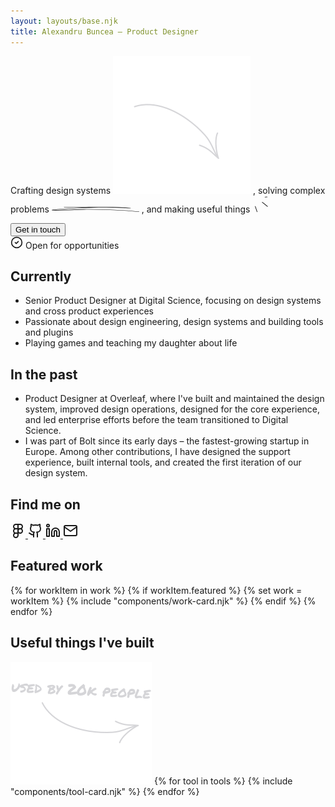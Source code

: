 ```yaml
---
layout: layouts/base.njk
title: Alexandru Buncea — Product Designer
---
```


<div class="mt-16 flex flex-col gap-4">
  <p class="text-primary xs:text-3xl text-2xl font-medium">
    <span class="whitespace-nowrap">Crafting 
      <span class="text-accent relative">design systems
        <img src="/drawings/Arrow-new.svg" class="fill-ui-decoration xs:left-3 absolute -top-19 -left-2">
      </span>
    </span>, 
    <span class="whitespace-nowrap">solving 
      <span class="text-accent relative">complex problems
        <svg class="fill-ui-decoration xs:top-8 xs:left-12 absolute top-7 left-8 -z-10" width="140" height="9" viewBox="0 0 140 9" xmlns="http://www.w3.org/2000/svg">
          <path fill-rule="evenodd" clip-rule="evenodd" d="M59.4595 0.768229C52.8823 1.03149 46.3823 1.3552 40.0437 1.7091C31.0707 2.20974 22.1012 2.72764 13.1858 3.54765C10.3794 3.80659 7.52948 3.97059 4.74064 4.29427C2.98999 4.49712 0.668656 4.78624 0.364011 4.84666C0.204669 4.88119 0.135153 4.93302 0.112691 4.95029C-0.0452472 5.07113 -0.0164293 5.18761 0.072718 5.27824C0.108517 5.31708 0.199043 5.41207 0.45034 5.42502C17.2564 6.30976 34.4414 4.58343 51.2678 4.40217C80.4478 4.09143 110.512 5.32576 139.46 8.01883C139.713 8.04041 139.959 7.93248 139.994 7.7728C140.036 7.61743 139.854 7.46637 139.601 7.44479C110.603 4.7474 80.4899 3.50876 51.2538 3.82381C35.5723 3.99213 19.5812 5.50701 3.87795 4.98911C4.23875 4.94596 4.59255 4.90278 4.91544 4.86394C7.69305 4.54025 10.531 4.38058 13.3262 4.12163C22.2227 3.30162 31.1739 2.78373 40.135 2.28741C51.2538 1.66593 62.857 1.13076 74.5514 0.880444C78.735 0.919287 82.9046 0.958146 87.0741 1.00562C96.0941 1.1092 105.156 1.41131 114.155 1.817C116.865 1.94216 119.574 2.07162 122.284 2.18383C123.182 2.22267 125.499 2.33487 125.822 2.32623C126.222 2.3176 126.299 2.11046 126.306 2.07594C126.327 1.99825 126.313 1.89035 126.116 1.79972C126.095 1.78677 125.969 1.74358 125.688 1.71769C109.326 0.189888 91.8544 -0.0647057 74.5655 0.302139C56.3289 0.142454 38.0221 0.073369 19.8318 0C19.5714 0 19.3587 0.129494 19.3566 0.289179C19.3552 0.448864 19.5651 0.578362 19.8255 0.582678C32.9968 0.634468 46.2349 0.686228 59.4595 0.768229Z"></path>
        </svg>
      </span>
    </span>, 
    <span class="whitespace-nowrap">and making 
      <span class="text-accent">useful 
        <span class="relative">things 
          <svg class="fill-ui-decoration xs:top-5 absolute top-4 -right-5" width="31" height="27" viewBox="0 0 31 27" xmlns="http://www.w3.org/2000/svg">
            <path fill-rule="evenodd" clip-rule="evenodd" d="M20.1878 1.92757C21.3184 1.85206 22.4362 1.76744 23.5685 1.72492C23.812 1.71488 24.0157 1.90323 24.0249 2.14523C24.0349 2.38879 23.8451 2.59332 23.6031 2.60253C22.4771 2.64567 21.3688 2.72928 20.246 2.80459C20.0034 2.8201 19.7942 2.6366 19.778 2.39635C19.7625 2.15372 19.9452 1.94309 20.1878 1.92757Z"></path>
            <path fill-rule="evenodd" clip-rule="evenodd" d="M16.0597 10.3407C18.9114 12.506 21.6519 14.814 24.4555 17.0387C24.6457 17.1904 24.677 17.4665 24.5268 17.6559C24.3751 17.8461 24.0999 17.8789 23.9081 17.728C21.1101 15.5063 18.3752 13.2013 15.5284 11.0414C15.3343 10.8937 15.2975 10.6186 15.4437 10.4254C15.5914 10.2313 15.8665 10.1946 16.0597 10.3407Z"></path>
            <path fill-rule="evenodd" clip-rule="evenodd" d="M5.08252 17.1332C6.06185 19.9973 6.96254 22.8933 7.97383 25.7465C8.05348 25.9749 7.93394 26.2256 7.70633 26.3068C7.47716 26.3888 7.22564 26.2677 7.14444 26.0401C6.13305 23.1831 5.2307 20.284 4.25128 17.4159C4.17318 17.1866 4.29508 16.9366 4.52435 16.8585C4.75517 16.7796 5.0036 16.9024 5.08252 17.1332Z"></path>
          </svg>
        </span>
      </span>
    </span>
  </p>
  
  <div class="flex flex-row gap-6 py-4">
    <button class="before:block: before:rounded-lg before:absolute before:top-0 before:bottom-0 before:right-0 before:left-0 inline-flex gap-3 relative items-center justify-center whitespace-nowrap rounded-lg text-base font-medium ring-offset-white disabled:pointer-events-none disabled:bg-neutral-100 disabled:text-neutral-500 disabled:shadow-none active:transform active:scale-[99%] active:transition-transform active:duration-75 active:ease-in-out hover:cursor-pointer w-fit hover:before:bg-special-state-hover-inverse bg-button-primary text-white shadow-button-primary-rest active:shadow-none h-10 px-3 min-w-9" data-tally-open="mJW1x4" data-tally-layout="modal">
      Get in touch
    </button>
    <div class="align-center flex items-center gap-1 rounded-full p-2 text-sm font-medium text-green-800">
      <svg xmlns="http://www.w3.org/2000/svg" width="20" height="20" viewBox="0 0 24 24" fill="none" stroke="currentColor" stroke-width="2" stroke-linecap="round" stroke-linejoin="round" class="lucide lucide-circle-check">
        <circle cx="12" cy="12" r="10"></circle>
        <path d="m9 12 2 2 4-4"></path>
      </svg>
      Open for opportunities
    </div>
  </div>
</div>

<!-- Bio sections -->
<section class="flex flex-col gap-4">
  <div class="flex max-w-[560px] flex-col gap-1">
    <h2 class="text-accent font-mono text-sm font-medium">Currently</h2>
    <div class="prose text-primary font-sans text-base font-medium">
      <ul>
        <li>Senior Product Designer at Digital Science, focusing on design systems and cross product experiences</li>
        <li>Passionate about design engineering, design systems and building tools and plugins</li>
        <li>Playing games and teaching my daughter about life</li>
      </ul>
    </div>
  </div>
  
  <div class="flex max-w-[560px] flex-col gap-1">
    <h2 class="text-accent font-mono text-sm font-medium">In the past</h2>
    <div class="prose text-primary font-sans text-base font-medium">
      <ul>
        <li>Product Designer at Overleaf, where I've built and maintained the design system, improved design operations, designed for the core experience, and led enterprise efforts before the team transitioned to Digital Science.</li>
        <li>I was part of Bolt since its early days – the fastest-growing startup in Europe. Among other contributions, I have designed the support experience, built internal tools, and created the first iteration of our design system.</li>
      </ul>
    </div>
  </div>
  
  <div class="flex flex-col gap-2">
    <h2 class="text-accent font-mono text-sm font-medium">Find me on</h2>
    <div class="text-primary flex flex-row gap-4">
      <a class="hover:text-accent" title="Figma" target="_blank" href="{{ site.author.figma }}">
        <svg xmlns="http://www.w3.org/2000/svg" width="24" height="24" viewBox="0 0 24 24" fill="none" stroke="currentColor" stroke-width="2" stroke-linecap="round" stroke-linejoin="round" class="lucide lucide-figma">
          <path d="M5 5.5A3.5 3.5 0 0 1 8.5 2H12v7H8.5A3.5 3.5 0 0 1 5 5.5z"></path>
          <path d="M12 2h3.5a3.5 3.5 0 1 1 0 7H12V2z"></path>
          <path d="M12 12.5a3.5 3.5 0 1 1 7 0 3.5 3.5 0 1 1-7 0z"></path>
          <path d="M5 19.5A3.5 3.5 0 0 1 8.5 16H12v3.5a3.5 3.5 0 1 1-7 0z"></path>
          <path d="M5 12.5A3.5 3.5 0 0 1 8.5 9H12v7H8.5A3.5 3.5 0 0 1 5 12.5z"></path>
        </svg>
      </a>
      <a class="hover:text-accent" title="Github" target="_blank" href="{{ site.author.github }}">
        <svg xmlns="http://www.w3.org/2000/svg" width="24" height="24" viewBox="0 0 24 24" fill="none" stroke="currentColor" stroke-width="2" stroke-linecap="round" stroke-linejoin="round" class="lucide lucide-github">
          <path d="M15 22v-4a4.8 4.8 0 0 0-1-3.5c3 0 6-2 6-5.5.08-1.25-.27-2.48-1-3.5.28-1.15.28-2.35 0-3.5 0 0-1 0-3 1.5-2.64-.5-5.36-.5-8 0C6 2 5 2 5 2c-.3 1.15-.3 2.35 0 3.5A5.403 5.403 0 0 0 4 9c0 3.5 3 5.5 6 5.5-.39.49-.68 1.05-.85 1.65-.17.6-.22 1.23-.15 1.85v4"></path>
          <path d="M9 18c-4.51 2-5-2-7-2"></path>
        </svg>
      </a>
      <a class="hover:text-accent" title="LinkedIn" target="_blank" href="{{ site.author.linkedin }}">
        <svg xmlns="http://www.w3.org/2000/svg" width="24" height="24" viewBox="0 0 24 24" fill="none" stroke="currentColor" stroke-width="2" stroke-linecap="round" stroke-linejoin="round" class="lucide lucide-linkedin">
          <path d="M16 8a6 6 0 0 1 6 6v7h-4v-7a2 2 0 0 0-2-2 2 2 0 0 0-2 2v7h-4v-7a6 6 0 0 1 6-6z"></path>
          <rect width="4" height="12" x="2" y="9"></rect>
          <circle cx="4" cy="4" r="2"></circle>
        </svg>
      </a>
      <a class="hover:text-accent" title="Email" target="_blank" href="mailto:{{ site.author.email }}">
        <svg xmlns="http://www.w3.org/2000/svg" width="24" height="24" viewBox="0 0 24 24" fill="none" stroke="currentColor" stroke-width="2" stroke-linecap="round" stroke-linejoin="round" class="lucide lucide-mail">
          <path d="M4 4h16c1.1 0 2 .9 2 2v12c0 1.1-.9 2-2 2H4c-1.1 0-2-.9-2-2V6c0-1.1.9-2 2-2z"></path>
          <polyline points="22,6 12,13 2,6"></polyline>
        </svg>
      </a>
    </div>
  </div>
</section>

<!-- Featured Work -->
<div class="flex flex-col gap-4">
  <h2 class="text-primary font-mono text-lg font-medium">Featured work</h2>
  <section class="flex flex-col gap-4 sm:grid sm:grid-cols-2 sm:grid-rows-[480px_480px_480px_320px]">
    {% for workItem in work %}
      {% if workItem.featured %}
        {% set work = workItem %}
        {% include "components/work-card.njk" %}
      {% endif %}
    {% endfor %}
  </section>
</div>

<!-- Tools Section -->
<div class="flex flex-col gap-4">
  <h2 class="text-primary font-mono text-lg font-medium">Useful things I've built</h2>
  <section class="flex flex-col gap-4">
    <div class="relative grid gap-6 sm:grid-cols-2 sm:gap-2">
      <img src="/drawings/used-by.svg" alt="Used by" class="absolute top-10 -left-32 hidden rotate-2 lg:block">
      {% for tool in tools %}
        {% include "components/tool-card.njk" %}
      {% endfor %}
    </div>
  </section>
</div>
